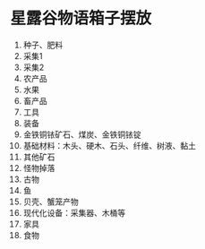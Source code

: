 # 星露谷物语箱子摆放

1. 种子、肥料
2. 采集1
3. 采集2
4. 农产品
5. 水果
6. 畜产品
7. 工具
8. 装备
9. 金铁铜铱矿石、煤炭、金铁铜铱锭
10. 基础材料：木头、硬木、石头、纤维、树液、黏土
11. 其他矿石
12. 怪物掉落
13. 古物
14. 鱼
15. 贝壳、蟹笼产物
16. 现代化设备：采集器、木桶等
17. 家具
18. 食物
